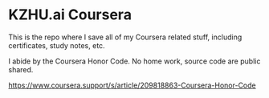 # KZHU.ai Coursera

This is the repo where I save all of my Coursera related stuff, including certificates, study notes, etc.

I abide by the Coursera Honor Code. No home work, source code are public shared.

https://www.coursera.support/s/article/209818863-Coursera-Honor-Code
